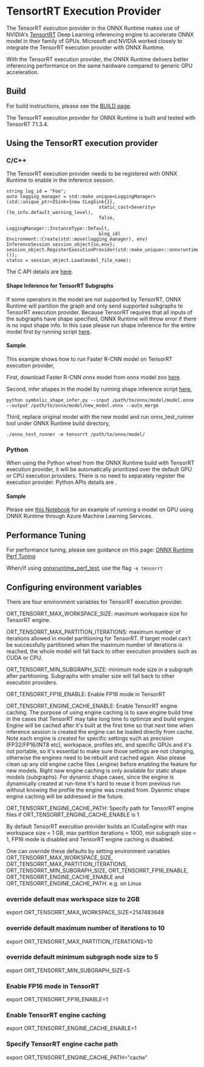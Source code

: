 # TensortRT Execution Provider

The TensorRT execution provider in the ONNX Runtime makes use of NVIDIA's [TensortRT](https://developer.nvidia.com/tensorrt) Deep Learning inferencing engine to accelerate ONNX model in their family of GPUs. Microsoft and NVIDIA worked closely to integrate the TensorRT execution provider with ONNX Runtime.

With the TensorRT execution provider, the ONNX Runtime delivers better inferencing performance on the same hardware compared to generic GPU acceleration. 

## Build
For build instructions, please see the [BUILD page](../../BUILD.md#tensorrt). 

The TensorRT execution provider for ONNX Runtime is built and tested with TensorRT 7.1.3.4.

## Using the TensorRT execution provider
### C/C++
The TensorRT execution provider needs to be registered with ONNX Runtime to enable in the inference session. 
```
string log_id = "Foo";
auto logging_manager = std::make_unique<LoggingManager>
(std::unique_ptr<ISink>{new CLogSink{}},
                                  static_cast<Severity>(lm_info.default_warning_level),
                                  false,
                                  LoggingManager::InstanceType::Default,
                                  &log_id)
Environment::Create(std::move(logging_manager), env)
InferenceSession session_object{so,env};
session_object.RegisterExecutionProvider(std::make_unique<::onnxruntime::TensorrtExecutionProvider>());
status = session_object.Load(model_file_name);
```
The C API details are [here](../C_API.md#c-api).

#### Shape Inference for TensorRT Subgraphs
If some operators in the model are not supported by TensorRT, ONNX Runtime will partition the graph and only send supported subgraphs to TensorRT execution provider. Because TensorRT requires that all inputs of the subgraphs have shape specified, ONNX Runtime will throw error if there is no input shape info. In this case please run shape inference for the entire model first by running script [here](https://github.com/microsoft/onnxruntime/blob/master/onnxruntime/core/providers/nuphar/scripts/symbolic_shape_infer.py).

#### Sample
This example shows how to run Faster R-CNN model on TensorRT execution provider,

First, download Faster R-CNN onnx model from onnx model zoo [here](https://github.com/onnx/models/tree/master/vision/object_detection_segmentation/faster-rcnn).

Second, infer shapes in the model by running shape inference script [here](https://github.com/microsoft/onnxruntime/blob/master/onnxruntime/core/providers/nuphar/scripts/symbolic_shape_infer.py),
```
python symbolic_shape_infer.py --input /path/to/onnx/model/model.onnx --output /path/to/onnx/model/new_model.onnx --auto_merge
```

Third, replace original model with the new model and run onnx_test_runner tool under ONNX Runtime build directory,
```
./onnx_test_runner -e tensorrt /path/to/onnx/model/
```

### Python
When using the Python wheel from the ONNX Runtime build with TensorRT execution provider, it will be automatically prioritized over the default GPU or CPU execution providers. There is no need to separately register the execution provider. Python APIs details are .

#### Sample
Please see [this Notebook](../python/notebooks/onnx-inference-byoc-gpu-cpu-aks.ipynb) for an example of running a model on GPU using ONNX Runtime through Azure Machine Learning Services.

## Performance Tuning
For performance tuning, please see guidance on this page: [ONNX Runtime Perf Tuning](../ONNX_Runtime_Perf_Tuning.md)

When/if using [onnxruntime_perf_test](../../onnxruntime/test/perftest#onnxruntime-performance-test), use the flag `-e tensorrt` 

## Configuring environment variables
There are four environment variables for TensorRT execution provider.

ORT_TENSORRT_MAX_WORKSPACE_SIZE: maximum workspace size for TensorRT engine.

ORT_TENSORRT_MAX_PARTITION_ITERATIONS: maximum number of iterations allowed in model partitioning for TensorRT. If target model can't be successfully partitioned when the maximum number of iterations is reached, the whole model will fall back to other execution providers such as CUDA or CPU.

ORT_TENSORRT_MIN_SUBGRAPH_SIZE: minimum node size in a subgraph after partitioning. Subgraphs with smaller size will fall back to other execution providers.

ORT_TENSORRT_FP16_ENABLE: Enable FP16 mode in TensorRT

ORT_TENSORRT_ENGINE_CACHE_ENABLE: Enable TensorRT engine caching. The purpose of using engine caching is to save engine build time in the cases that TensorRT may take long time to optimize and build engine. Engine will be cached after it's built at the first time so that next time when inference session is created the engine can be loaded directly from cache. Note each engine is created for specific settings such as precision (FP32/FP16/INT8 etc), workspace, profiles etc, and specific GPUs and it's not portable, so it's essential to make sure those settings are not changing, otherwise the engines need to be rebuilt and cached again. Also please clean up any old engine cache files (.engine) before enabling the feature for new models. Right now engine caching is only available for static shape models (subgraphs). For dynamic shape cases, since the engine is dynamically created at run-time it's hard to reuse it from previous run without knowing the profile the engine was created from. Dyanmic shape engine caching will be addressed in the future.

ORT_TENSORRT_ENGINE_CACHE_PATH: Specify path for TensorRT engine files if ORT_TENSORRT_ENGINE_CACHE_ENABLE is 1

By default TensorRT execution provider builds an ICudaEngine with max workspace size = 1 GB, max partition iterations = 1000, min subgraph size = 1, FP16 mode is disabled and TensorRT engine caching is disabled.

One can override these defaults by setting environment variables ORT_TENSORRT_MAX_WORKSPACE_SIZE, ORT_TENSORRT_MAX_PARTITION_ITERATIONS, ORT_TENSORRT_MIN_SUBGRAPH_SIZE,  ORT_TENSORRT_FP16_ENABLE, ORT_TENSORRT_ENGINE_CACHE_ENABLE and ORT_TENSORRT_ENGINE_CACHE_PATH.
e.g. on Linux

### override default max workspace size to 2GB
export ORT_TENSORRT_MAX_WORKSPACE_SIZE=2147483648

### override default maximum number of iterations to 10 
export ORT_TENSORRT_MAX_PARTITION_ITERATIONS=10
        
### override default minimum subgraph node size to 5
export ORT_TENSORRT_MIN_SUBGRAPH_SIZE=5

### Enable FP16 mode in TensorRT
export ORT_TENSORRT_FP16_ENABLE=1

### Enable TensorRT engine caching
export ORT_TENSORRT_ENGINE_CACHE_ENABLE=1

### Specify TensorRT engine cache path
export ORT_TENSORRT_ENGINE_CACHE_PATH="cache"
